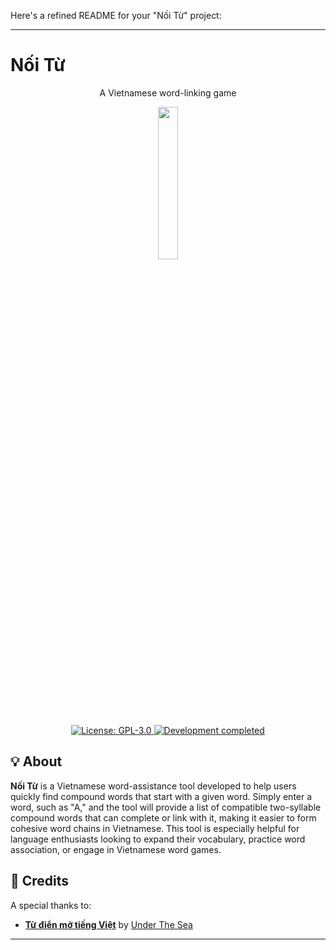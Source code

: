 Here's a refined README for your "Nối Từ" project:

---

# Nối Từ

<p align="center">A Vietnamese word-linking game</p>

<p align="center">
  <img width="25%" src="logo.svg">
</p>

<p align="center">
  <a href="https://github.com/NNBnh/brainalias/blob/main/LICENSE">
    <img src="https://img.shields.io/github/license/NNBnh/noi-tu?labelColor=585858&color=5890F8&style=for-the-badge" alt="License: GPL-3.0">
  </a>
  <a href="https://gist.github.com/NNBnh/9ef453aba3efce26046e0d3119dab5a7#development-completed">
    <img src="https://img.shields.io/badge/development-completed-%235890F8.svg?labelColor=585858&style=for-the-badge&logoColor=FFFFFF" alt="Development completed">
  </a>
</p>

## 💡 About

**Nối Từ** is a Vietnamese word-assistance tool developed to help users quickly find compound words that start with a given word. Simply enter a word, such as "A," and the tool will provide a list of compatible two-syllable compound words that can complete or link with it, making it easier to form cohesive word chains in Vietnamese. This tool is especially helpful for language enthusiasts looking to expand their vocabulary, practice word association, or engage in Vietnamese word games.

## 💌 Credits

A special thanks to:
- [**Từ điển mở tiếng Việt**](https://github.com/undertheseanlp/dictionary) by [Under The Sea](https://github.com/undertheseanlp)

---
